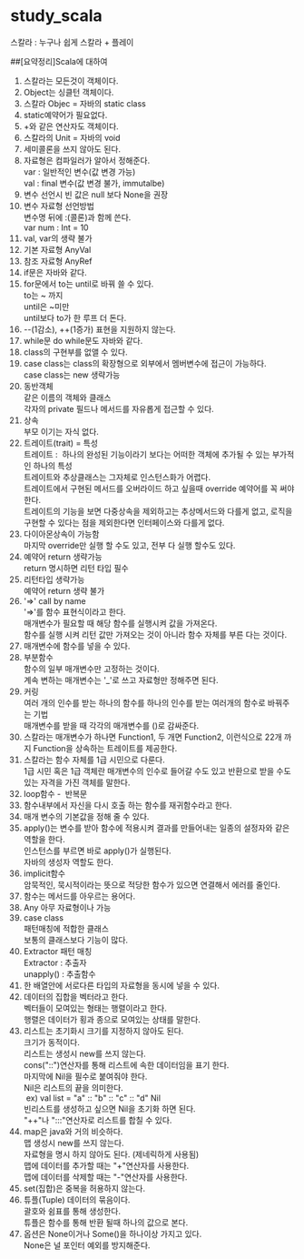 # study_scala
스칼라 : 누구나 쉽게 스칼라 + 플레이

##[요약정리]Scala에 대하여

<ol style="list-style-type: decimal;"><li>스칼라는 모든것이 객체이다.</li><li>Object는 싱클턴 객체이다.</li><li>스칼라 Objec = 자바의 static class</li><li>static예약어가 필요없다.</li><li>+와 같은 연산자도 객체이다.</li><li>스칼라의 Unit = 자바의 void</li><li>세미콜론을 쓰지 않아도 된다.</li><li>자료형은 컴파일러가 알아서 정해준다.<br />var : 일반적인 변수(값 변경 가능)<br />val : final 변수(값 변경 불가, immutalbe)</li><li>변수 선언시 빈 값은 null 보다 None을 권장</li><li>변수 자료형 선언방법<br />변수명 뒤에 :(콜론)과 함께 쓴다.<br />var num : Int = 10</li><li>val, var의 생략 불가</li><li>기본 자료형 AnyVal<br /></li><li>참조 자료형 AnyRef</li><li>if문은 자바와 같다.</li><li>for문에서 to는 until로 바꿔 쓸 수 있다.<br />to는 ~ 까지<br />until은 ~미만<br />until보다 to가 한 루프 더 돈다.</li><li>--(1감소), ++(1증가)&nbsp;표현을 지원하지 않는다.</li><li>while문 do while문도 자바와 같다.&nbsp;</li><li>class의 구현부를 없앨 수 있다.</li><li>case class는 class의 확장형으로 외부에서 멤버변수에 접근이 가능하다.<br />case class는 new 생략가능</li><li>동반객체<br />같은 이름의 객체와 클래스<br />각자의 private 필드나 메서드를 자유롭게 접근할 수 있다.</li><li>상속<br />부모 이기는 자식 없다.</li><li>트레이트(trait) = 특성<br />트레이트 : &nbsp;하나의 완성된 기능이라기 보다는 어떠한 객체에 추가될 수 있는 부가적인 하나의 특성<br />트레이트와 추상클래스는 그자체로 인스턴스화가 어렵다.<br />트레이트에서 구현된 메서드를 오버라이드 하고 싶을때&nbsp;override 예약어를 꼭 써야한다.<br />트레이트의 기능을 보면 다중상속을 제외하고는 추상메서드와 다를게 없고, 로직을 구현할 수 있다는 점을 제외한다면 인터페이스와 다를게 없다.</li><li>다이아몬상속이 가능함<br />마지막 override만 실행 할 수도 있고, 전부 다 실행 할수도 있다.</li><li>예약어 return 생략가능<br />return 명시하면 리턴 타입 필수</li><li>리턴타입 생략가능<br />예약어 return 생략 불가<br /></li><li>'=&gt;' call by name <br />'=&gt;'를 함수 표현식이라고 한다.<br />매개변수가 필요할 때 해당 함수를 실행시켜 값을 가져온다.<br />함수를 실행 시켜 리턴 값만 가져오는 것이 아니라 함수 자체를 부른 다는 것이다.</li><li>매개변수에 함수를 넣을 수 있다.</li><li>부분함수<br />함수의 일부 매개변수만 고정하는 것이다.<br />계속 변하는 매개변수는 '_'로 쓰고 자료형만 정해주면 된다.</li><li>커링<br />여러 개의 인수를 받는 하나의 함수를 하나의 인수를 받는 여러개의 함수로 바꿔주는 기법<br />매개변수를 받을 때 각각의 매개변수를 ()로 감싸준다.</li><li>스칼라는 매개변수가 하나면 Function1, 두 개면 Function2, 이런식으로 22개 까지 Function을 상속하는 트레이트를 제공한다.</li><li>스칼라는 함수 자체를 1급 시민으로 다룬다.<br />1급 시민 혹은 1급 객체란 매개변수의 인수로 들어갈 수도 있고 반환으로 받을 수도 있는&nbsp;자격을 가진 객체를 말한다.</li><li>loop함수 - &nbsp;반복문</li><li>함수내부에서 자신을 다시 호출 하는 함수를 재귀함수라고 한다.</li><li>매개 변수의 기본값을 정해 줄 수 있다.</li><li>apply()는 변수를 받아 함수에 적용시켜 결과를 만들어내는 일종의 설정자와 같은 역할을 한다.<br />인스턴스를 부르면 바로 apply()가 실행된다.<br />자바의 생성자 역할도 한다.&nbsp;</li><li>implicit함수<br />암묵적인, 묵시적이라는 뜻으로 적당한 함수가 있으면 연결해서 에러를 줄인다.</li><li>함수는 메서드를 아우르는 용어다.<br /></li><li>Any 아무 자료형이나 가능</li><li>case class<br />패턴매칭에 적합한 클래스<br />보통의 클래스보다 기능이 많다.</li><li>Extractor 패턴 매칭<br />Extractor : 추출자<br />unapply() : 추출함수<br /></li><li>한 배열안에 서로다른 타입의 자료형을 동시에 넣을 수 있다.</li><li>데이터의 집합을 벡터라고 한다.<br />벡터들이 모여있는 형태는 행렬이라고 한다.<br />행렬은 데이터가 횡과 종으로 모여있는 상태를 말한다.</li><li>리스트는 초기화시 크기를 지정하지 않아도 된다.<br />크기가 동적이다.<br />리스트는 생성시 new를 쓰지 않는다.<br />cons("::")연산자를 통해 리스트에 속한 데이터임을 표기 한다.<br />마지막에 Nil을 필수로 붙여줘야 한다.<br />Nil은 리스트의 끝을 의미한다.<br />&nbsp;ex) val list = "a" :: "b" :: "c" :: "d" Nil<br />빈리스트를 생성하고 싶으면 Nil을 초기화 하면 된다.<br />"++"나 ":::"연산자로 리스트를 합칠 수 있다.</li><li>map은 java와 거의 비슷하다.<br />맵 생성시&nbsp;new를 쓰지 않는다.<br />자료형을 명시 하지 않아도 된다. (제네릭하게 사용됨)<br />맵에 데이터를 추가할 때는 "+"연산자를 사용한다.<br />맵에 데이터를 삭제할 때는 "-"연산자를 사용한다.<br /></li><li>set(집합)은 중복을 허용하지 않는다.</li><li>튜플(Tuple) 데이터의 묶음이다.<br />괄호와 쉼표를 통해 생성한다.<br />튜플은 함수를 통해 반환 될때&nbsp;하나의 값으로&nbsp;본다.</li><li>옵션은 None이거나 Some()을 하나이상 가지고 있다.<br />None은 널 포인터 예외를 방지해준다.</li></ol><p><br /></p>
